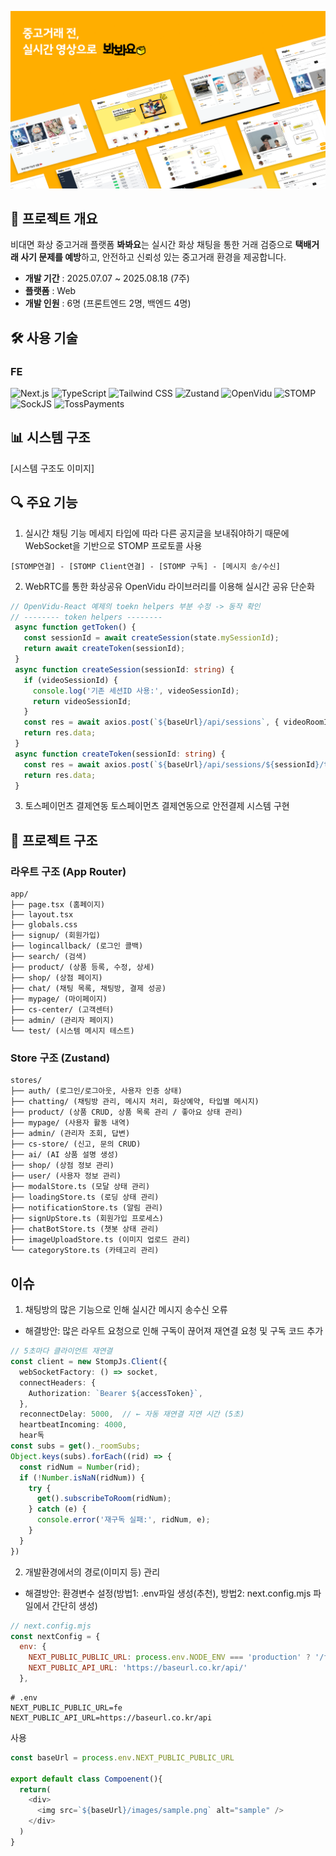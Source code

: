 ![bwabwayo](/Thumbnail.png)

## 📝 프로젝트 개요
비대면 화상 중고거래 플랫폼 **봐봐요**는 실시간 화상 채팅을 통한 거래 검증으로 **택배거래 사기 문제를 예방**하고, 안전하고 신뢰성 있는 중고거래 환경을 제공합니다.
- **개발 기간** : 2025.07.07 ~ 2025.08.18 (7주)
- **플랫폼** : Web
- **개발 인원** : 6명 (프론트엔드 2명, 백엔드 4명)
  
## 🛠 사용 기술
### FE
![Next.js](https://img.shields.io/badge/Next.js-14-black?style=for-the-badge&logo=next.js)
![TypeScript](https://img.shields.io/badge/TypeScript-5.5.3-007ACC?style=for-the-badge&logo=typescript&logoColor=white)
![Tailwind CSS](https://img.shields.io/badge/Tailwind_CSS-4-38B2AC?style=for-the-badge&logo=tailwind-css&logoColor=white)
![Zustand](https://img.shields.io/badge/Zustand-5.0.6-purple?style=for-the-badge)
![OpenVidu](https://img.shields.io/badge/OpenVidu_Browser-2.29.0-blue?style=for-the-badge)
![STOMP](https://img.shields.io/badge/STOMP.js-7.1.1-yellow?style=for-the-badge)
![SockJS](https://img.shields.io/badge/SockJS-1.6.1-orange?style=for-the-badge)
![TossPayments](https://img.shields.io/badge/TossPayments_SDK-2.3.5-blue?style=for-the-badge)


## 📊 시스템 구조
[시스템 구조도 이미지]

## 🔍 주요 기능
1. 실시간 채팅 기능
  메세지 타입에 따라 다른 공지글을 보내줘야하기 때문에 WebSocket을 기반으로 STOMP 프로토콜 사용
  ```
  [STOMP연결] - [STOMP Client연결] - [STOMP 구독] - [메시지 송/수신]
  ```

2. WebRTC를 통한 화상공유
 OpenVidu 라이브러리를 이용해 실시간 공유 단순화
 ```typeScript
 // OpenVidu-React 예제의 toekn helpers 부분 수정 -> 동작 확인
 // -------- token helpers --------
  async function getToken() {
    const sessionId = await createSession(state.mySessionId);
    return await createToken(sessionId);
  }
  async function createSession(sessionId: string) {
    if (videoSessionId) {
      console.log('기존 세션ID 사용:', videoSessionId);
      return videoSessionId;
    }
    const res = await axios.post(`${baseUrl}/api/sessions`, { videoRoomId: sessionId }, { headers: { 'Content-Type': 'application/json' } });
    return res.data;
  }
  async function createToken(sessionId: string) {
    const res = await axios.post(`${baseUrl}/api/sessions/${sessionId}/token`, {}, { headers: { 'Content-Type': 'application/json' } });
    return res.data;
  }
 ```
3. 토스페이먼츠 결제연동
토스페이먼츠 결제연동으로 안전결제 시스템 구현

## 📁 프로젝트 구조
### 라우트 구조 (App Router)
```
app/
├── page.tsx (홈페이지)
├── layout.tsx
├── globals.css
├── signup/ (회원가입)
├── logincallback/ (로그인 콜백)
├── search/ (검색)
├── product/ (상품 등록, 수정, 상세)
├── shop/ (상점 페이지)
├── chat/ (채팅 목록, 채팅방, 결제 성공)
├── mypage/ (마이페이지)
├── cs-center/ (고객센터)
├── admin/ (관리자 페이지)
└── test/ (시스템 메시지 테스트)
```

### Store 구조 (Zustand)
```
stores/
├── auth/ (로그인/로그아웃, 사용자 인증 상태)
├── chatting/ (채팅방 관리, 메시지 처리, 화상예약, 타입별 메시지)
├── product/ (상품 CRUD, 상품 목록 관리 / 좋아요 상태 관리)
├── mypage/ (사용자 활동 내역)
├── admin/ (관리자 조회, 답변)
├── cs-store/ (신고, 문의 CRUD)
├── ai/ (AI 상품 설명 생성)
├── shop/ (상점 정보 관리)
├── user/ (사용자 정보 관리)
├── modalStore.ts (모달 상태 관리)
├── loadingStore.ts (로딩 상태 관리)
├── notificationStore.ts (알림 관리)
├── signUpStore.ts (회원가입 프로세스)
├── chatBotStore.ts (챗봇 상태 관리)
├── imageUploadStore.ts (이미지 업로드 관리)
└── categoryStore.ts (카테고리 관리)
```

## 이슈
1. 채팅방의 많은 기능으로 인해 실시간 메시지 송수신 오류
- 해결방안: 많은 라우트 요청으로 인해 구독이 끊어져 재연결 요청 및 구독 코드 추가
```typeScript
// 5초마다 클라이언트 재연결
const client = new StompJs.Client({
  webSocketFactory: () => socket,
  connectHeaders: {
    Authorization: `Bearer ${accessToken}`,
  },
  reconnectDelay: 5000,  // ← 자동 재연결 지연 시간 (5초)
  heartbeatIncoming: 4000,
  hear독
const subs = get()._roomSubs;
Object.keys(subs).forEach((rid) => {
  const ridNum = Number(rid);
  if (!Number.isNaN(ridNum)) {
    try {
      get().subscribeToRoom(ridNum);
    } catch (e) {
      console.error('재구독 실패:', ridNum, e);
    }
  }
})
```

2. 개발환경에서의 경로(이미지 등) 관리
- 해결방안: 환경변수 설정(방법1: .env파일 생성(추천), 방법2: next.config.mjs 파일에서 간단히 생성)
```javaScript
// next.config.mjs
const nextConfig = {
  env: {
    NEXT_PUBLIC_PUBLIC_URL: process.env.NODE_ENV === 'production' ? '/fe' : '',
    NEXT_PUBLIC_API_URL: 'https://baseurl.co.kr/api/'
  },
```
```env
# .env
NEXT_PUBLIC_PUBLIC_URL=fe
NEXT_PUBLIC_API_URL=https://baseurl.co.kr/api
```
사용
```typeScript
const baseUrl = process.env.NEXT_PUBLIC_PUBLIC_URL

export default class Compoenent(){
  return(
    <div>
      <img src=`${baseUrl}/images/sample.png` alt="sample" />
    </div>
  )
}
```
